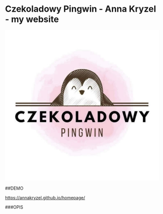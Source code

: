 # Czekoladowy Pingwin - Anna Kryzel - my website

![Czekoladowy-pingwin-logo](images/czekoladowy-pingwin-logo.jpg)

##DEMO

https://annakryzel.github.io/homepage/

###OPIS

